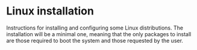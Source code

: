 # Linux installation

Instructions for installing and configuring some Linux distributions. The installation will be a minimal one, meaning that the only packages to install are those required to boot the system and those requested by the user.
